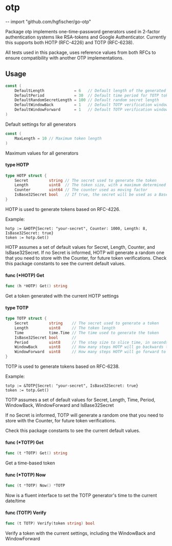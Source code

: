 # otp
--
    import "github.com/hgfischer/go-otp"

Package otp implements one-time-password generators used in 2-factor
authentication systems like RSA-tokens and Google Authenticator. Currently this
supports both HOTP (RFC-4226) and TOTP (RFC-6238).

All tests used in this package, uses reference values from both RFCs to ensure
compatibility with another OTP implementations.

## Usage

```go
const (
	DefaultLength             = 6   // Default length of the generated tokens
	DefaultPeriod             = 30  // Default time period for TOTP tokens, in seconds
	DefaultRandomSecretLength = 100 // Default random secret length
	DefaultWindowBack         = 1   // Default TOTP verification window back steps
	DefaultWindowForward      = 1   // Default TOTP verification window forward steps
)
```
Default settings for all generators

```go
const (
	MaxLength = 10 // Maximum token length
)
```
Maximum values for all generators

#### type HOTP

```go
type HOTP struct {
	Secret         string // The secret used to generate the token
	Length         uint8  // The token size, with a maximum determined by MaxLength
	Counter        uint64 // The counter used as moving factor
	IsBase32Secret bool   // If true, the secret will be used as a Base32 encoded string
}
```

HOTP is used to generate tokens based on RFC-4226.

Example:

    hotp := &HOTP{Secret: "your-secret", Counter: 1000, Length: 8, IsBase32Secret: true}
    token := hotp.Get()

HOTP assumes a set of default values for Secret, Length, Counter, and
IsBase32Secret. If no Secret is informed, HOTP will generate a random one that
you need to store with the Counter, for future token verifications. Check this
package constants to see the current default values.

#### func (*HOTP) Get

```go
func (h *HOTP) Get() string
```
Get a token generated with the current HOTP settings

#### type TOTP

```go
type TOTP struct {
	Secret         string    // The secret used to generate a token
	Length         uint8     // The token length
	Time           time.Time // The time used to generate the token
	IsBase32Secret bool      //
	Period         uint8     // The step size to slice time, in seconds
	WindowBack     uint8     // How many steps HOTP will go backwards to validate a token
	WindowForward  uint8     // How many steps HOTP will go forward to validate a token
}
```

TOTP is used to generate tokens based on RFC-6238.

Example:

    totp := &TOTP{Secret: "your-secret", IsBase32Secret: true}
    token := totp.Get()

TOTP assumes a set of default values for Secret, Length, Time, Period,
WindowBack, WindowForward and IsBase32Secret

If no Secret is informed, TOTP will generate a random one that you need to store
with the Counter, for future token verifications.

Check this package constants to see the current default values.

#### func (*TOTP) Get

```go
func (t *TOTP) Get() string
```
Get a time-based token

#### func (*TOTP) Now

```go
func (t *TOTP) Now() *TOTP
```
Now is a fluent interface to set the TOTP generator's time to the current
date/time

#### func (TOTP) Verify

```go
func (t TOTP) Verify(token string) bool
```
Verify a token with the current settings, including the WindowBack and
WindowForward
